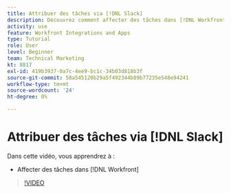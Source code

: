 ```yaml
---
title: Attribuer des tâches via [!DNL Slack]
description: Découvrez comment affecter des tâches dans [!DNL Workfront] through [!DNL Slack]
activity: use
feature: Workfront Integrations and Apps
type: Tutorial
role: User
level: Beginner
team: Technical Marketing
kt: 8817
exl-id: 419b3937-0a7c-4ee9-bc1c-34b03d818b3f
source-git-commit: 58a545120b29a5f492344b89b77235e548e94241
workflow-type: tm+mt
source-wordcount: '24'
ht-degree: 0%

---
```


# Attribuer des tâches via [!DNL Slack]

Dans cette vidéo, vous apprendrez à :

* Affecter des tâches dans [!DNL Workfront]

>[!VIDEO](https://video.tv.adobe.com/v/335117/?quality=12)
